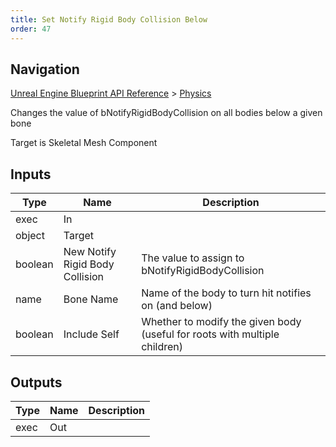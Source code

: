 ```yaml
---
title: Set Notify Rigid Body Collision Below
order: 47
---
```

## Navigation

[Unreal Engine Blueprint API Reference](https://dev.epicgames.com/documentation/en-us/unreal-engine/BlueprintAPI) > [Physics](https://dev.epicgames.com/documentation/en-us/unreal-engine/BlueprintAPI/Physics)

Changes the value of bNotifyRigidBodyCollision on all bodies below a given bone

Target is Skeletal Mesh Component

## Inputs

| Type | Name | Description |
| --- | --- | --- |
| exec | In |  |
| object | Target |  |
| boolean | New Notify Rigid Body Collision | The value to assign to bNotifyRigidBodyCollision |
| name | Bone Name | Name of the body to turn hit notifies on (and below) |
| boolean | Include Self | Whether to modify the given body (useful for roots with multiple children) |

## Outputs

| Type | Name | Description |
| --- | --- | --- |
| exec | Out |  |
